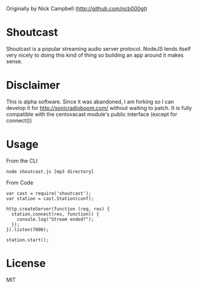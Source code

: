 Originally by Nick Campbell (http://github.com/ncb000gt)

Shoutcast
============

Shoutcast is a popular streaming audio server protocol. NodeJS lends itself very nicely to doing this kind of thing so building an app around it makes sense.


Disclaimer
============

This is alpha software. Since it was abandoned, I am forking so I can
develop it for http://sonicradioboom.com/ without waiting to patch. It is fully
compatible with the centovacast module's public interface (except for connect())


Usage
============

From the CLI

`node shoutcast.js [mp3 directory]`

From Code

    var cast = require('shoutcast');
    var station = cast.Station(conf);

    http.createServer(function (req, res) {
      station.connect(res, function() {
        console.log("Stream ended?");
      });
    }).listen(7000);

    station.start();


License
============

MIT
